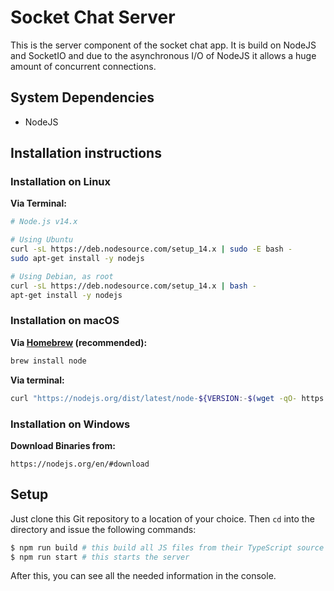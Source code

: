 # Socket Chat Server

This is the server component of the socket chat app. It is build on NodeJS and SocketIO and due to the asynchronous I/O of NodeJS it allows a huge amount of concurrent connections.

## System Dependencies

-   NodeJS

## Installation instructions

### Installation on Linux

**Via Terminal:**

```sh
# Node.js v14.x

# Using Ubuntu
curl -sL https://deb.nodesource.com/setup_14.x | sudo -E bash -
sudo apt-get install -y nodejs

# Using Debian, as root
curl -sL https://deb.nodesource.com/setup_14.x | bash -
apt-get install -y nodejs
```

### Installation on macOS

**Via [Homebrew](https://brew.sh/index_de) (recommended):**

```sh
brew install node
```

**Via terminal:**

```sh
curl "https://nodejs.org/dist/latest/node-${VERSION:-$(wget -qO- https://nodejs.org/dist/latest/ | sed -nE 's|.*>node-(.*)\.pkg</a>.*|\1|p')}.pkg" > "$HOME/Downloads/node-latest.pkg" && sudo installer -store -pkg "$HOME/Downloads/node-latest.pkg" -target "/"
```

### Installation on Windows

**Download Binaries from:**

```http
https://nodejs.org/en/#download
```

## Setup

Just clone this Git repository to a location of your choice. Then `cd` into the directory and issue the following commands:

```sh
$ npm run build # this build all JS files from their TypeScript source
$ npm run start # this starts the server
```

After this, you can see all the needed information in the console.
